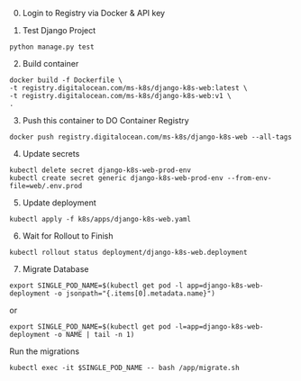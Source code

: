 0. Login to Registry via Docker & API key

1. Test Django Project
```
python manage.py test
```

2. Build container
```
docker build -f Dockerfile \
-t registry.digitalocean.com/ms-k8s/django-k8s-web:latest \
-t registry.digitalocean.com/ms-k8s/django-k8s-web:v1 \
.
```

3. Push this container to DO Container Registry
```
docker push registry.digitalocean.com/ms-k8s/django-k8s-web --all-tags
```

4. Update secrets
```
kubectl delete secret django-k8s-web-prod-env
kubectl create secret generic django-k8s-web-prod-env --from-env-file=web/.env.prod
```

5. Update deployment
```
kubectl apply -f k8s/apps/django-k8s-web.yaml
```

6. Wait for Rollout to Finish
```
kubectl rollout status deployment/django-k8s-web.deployment
```

7. Migrate Database
```
export SINGLE_POD_NAME=$(kubectl get pod -l app=django-k8s-web-deployment -o jsonpath="{.items[0].metadata.name}")
```
or
```
export SINGLE_POD_NAME=$(kubectl get pod -l=app=django-k8s-web-deployment -o NAME | tail -n 1)
```

Run the migrations
```
kubectl exec -it $SINGLE_POD_NAME -- bash /app/migrate.sh
```